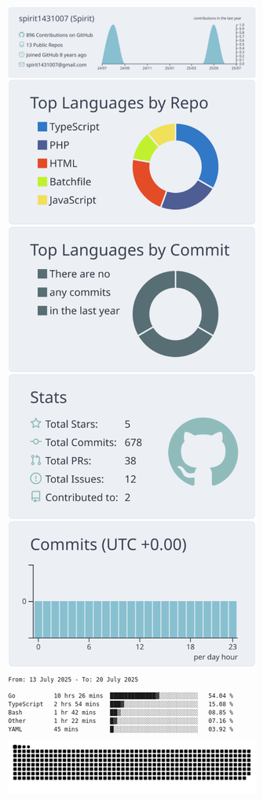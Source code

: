 [![](https://raw.githubusercontent.com/spirit1431007/spirit1431007/master/profile-summary-card-output/nord_bright/0-profile-details.svg)](https://git.io/spiritx)
[![](https://raw.githubusercontent.com/spirit1431007/spirit1431007/master/profile-summary-card-output/nord_bright/1-repos-per-language.svg)](https://git.io/spiritx) [![](https://raw.githubusercontent.com/spirit1431007/spirit1431007/master/profile-summary-card-output/nord_bright/2-most-commit-language.svg)](https://git.io/spiritx)
[![](https://raw.githubusercontent.com/spirit1431007/spirit1431007/master/profile-summary-card-output/nord_bright/3-stats.svg)](https://git.io/spiritx) [![](https://raw.githubusercontent.com/spirit1431007/spirit1431007/master/profile-summary-card-output/nord_bright/4-productive-time.svg)](https://git.io/spiritx)

<!--START_SECTION:waka-->

```txt
From: 13 July 2025 - To: 20 July 2025

Go           10 hrs 26 mins  █████████████▓░░░░░░░░░░░   54.04 %
TypeScript   2 hrs 54 mins   ███▓░░░░░░░░░░░░░░░░░░░░░   15.08 %
Bash         1 hr 42 mins    ██▒░░░░░░░░░░░░░░░░░░░░░░   08.85 %
Other        1 hr 22 mins    █▓░░░░░░░░░░░░░░░░░░░░░░░   07.16 %
YAML         45 mins         █░░░░░░░░░░░░░░░░░░░░░░░░   03.92 %
```

<!--END_SECTION:waka-->

![contribution](https://github.com/spirit1431007/spirit1431007/blob/output/github-contribution-grid-snake.svg)
